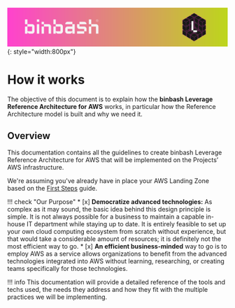 ![binbash-logo](../../assets/images/logos/binbash-leverage-header.png "binbash"){: style="width:800px"}

# How it works

The objective of this document is to explain how the **binbash Leverage Reference Architecture for AWS**
works, in particular how the Reference Architecture model is built and why we need it.

## Overview

This documentation contains all the guidelines to create binbash 
Leverage Reference Architecture for AWS that will be implemented on the 
Projects’ AWS infrastructure.

We're assuming you've already have in place your AWS Landing Zone based on the
[First Steps](../../first-steps/introduction.md) guide. 

!!! check "Our Purpose"
    * [x] **Democratize advanced technologies:** As complex as it may sound, the basic idea behind this design principle is 
    simple. It is not always possible for a business to maintain a capable in-house IT department while staying up to
    date. It is entirely feasible to set up your own cloud computing ecosystem from scratch without experience, but that
    would take a considerable amount of resources; it is definitely not the most efficient way to go. 
    * [x] **An efficient business-minded** way to go is to employ AWS as a service allows organizations to benefit from
    the advanced technologies integrated into AWS without learning, researching, or creating teams specifically for
    those technologies.

!!! info
    This documentation will provide a detailed reference of the tools and techs used, 
    the needs they address and how they fit with the multiple practices we will be implementing.